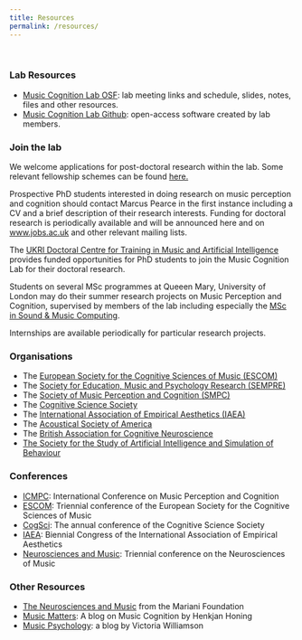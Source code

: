 ```yaml
---
title: Resources
permalink: /resources/
---
```


<br>

### Lab Resources

<ul>
<li><a href="https://osf.io/m7wzn/">Music Cognition Lab OSF</a>: lab meeting links and schedule, slides, notes, files and other resources.</li>
<li><a href="https://github.com/Music-Cognition-Lab">Music Cognition Lab Github</a>: open-access software created by lab members.</li>
</ul>

### Join the lab

We welcome applications for post-doctoral research within the
lab. Some relevant fellowship schemes can be found <a
href="http://c4dm.eecs.qmul.ac.uk/fellowships.html">here.</a>

Prospective PhD students interested in doing research on music
perception and cognition should contact Marcus Pearce in the first
instance including a CV and a brief description of their research
interests. Funding for doctoral research is periodically available and
will be announced here and on <a
href="http://www.jobs.ac.uk">www.jobs.ac.uk</a> and other relevant
mailing lists.

The <a href="http://aim.qmul.ac.uk/">UKRI Doctoral Centre for Training
in Music and Artificial Intelligence</a> provides funded opportunities
for PhD students to join the Music Cognition Lab for their doctoral
research.

Students on several MSc programmes at Queeen Mary, University of
London may do their summer research projects on Music Perception and
Cognition, supervised by members of the lab including especially the <a
href="http://eecs.qmul.ac.uk/postgraduate/programmes/pg-courses/129308.html">MSc
in Sound &amp; Music Computing</a>.

Internships are available periodically for particular research projects.

### Organisations

<ul>
<li>The&nbsp;<a href="https://www.escomsociety.org/">European Society for the Cognitive Sciences of Music (ESCOM)</a></li>
<li>The&nbsp;<a href="https://www.sempre.org.uk/">Society for Education, Music and Psychology Research (SEMPRE)</a></li>
<li>The&nbsp;<a href="https://www.musicperception.org/">Society of Music Perception and Cognition (SMPC)</a></li>
<li>The&nbsp;<a href="https://cognitivesciencesociety.org/">Cognitive Science Society</a></li>
<li>The&nbsp;<a href="https://www.science-of-aesthetics.org/">International Association of Empirical Aesthetics (IAEA)</a></li>
<li>The&nbsp;<a href="https://acousticalsociety.org/">Acoustical Society of America</a></li>
<li>The&nbsp;<a href="https://www.bacn.co.uk/">British Association for Cognitive Neuroscience</a></li>
<li><a href="https://www.aisb.org.uk/">The Society for the Study of Artificial Intelligence and Simulation of Behaviour</a></li>
</ul>

### Conferences

<ul>
<li><a href="https://www.icmpc.org/">ICMPC</a>: International Conference on Music Perception and Cognition</li>
<li><a href="https://www.escomsociety.org/conferences">ESCOM</a>: Triennial conference of the European Society for the Cognitive Sciences of Music</li>
<li><a href="https://www.cognitivesciencesociety.org/conference/">CogSci</a>: The annual conference of the Cognitive Science Society</li>
<li><a href="https://science-of-aesthetics.org/congresses.html">IAEA</a>: Biennial Congress of the International Association of Empirical Aesthetics</li>
<li><a href="https://www.fondazione-mariani.org/en/congressi/">Neurosciences and Music</a>: Triennial conference on the Neurosciences of Music</li>
</ul>

### Other Resources

<ul>
<li><a href="https://www.fondazione-mariani.org/en/categoria_pubblicazione/neuromusic-publications/">The Neurosciences and Music</a>&nbsp;from the Mariani Foundation</li>
<li><a href="https://musiccognition.blogspot.co.uk/">Music Matters</a>: A blog on Music Cognition by Henkjan Honing</li>
<li><a href="https://musicpsychology.co.uk/">Music Psychology</a>: a blog by Victoria Williamson</li>
</ul>

